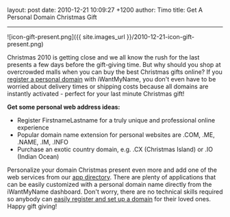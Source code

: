 layout: post
date: 2010-12-21 10:09:27 +1200
author: Timo
title: Get A Personal Domain Christmas Gift


----

![icon-gift-present.png]({{ site.images_url }}/2010-12-21-icon-gift-present.png)

Christmas 2010 is getting close and we all know the rush for the last presents a few days before the gift-giving time. But why should you shop at overcrowded malls when you can buy the best Christmas gifts online? If you [register a personal domain](https://iwantmyname.com) with iWantMyName, you don't even have to be worried about delivery times or shipping costs because all domains are instantly activated - perfect for your last minute Christmas gift!

**Get some personal web address ideas:**

*   Register FirstnameLastname for a truly unique and professional online experience
*   Popular domain name extension for personal websites are .COM, .ME, .NAME, .IM, .INFO
*   Purchase an exotic country domain, e.g. .CX (Christmas Island) or .IO (Indian Ocean)

Personalize your domain Christmas present even more and add one of the web services from our [app directory](https://iwantmyname.com/services). There are plenty of applications that can be easily customized with a personal domain name directly from the iWantMyName dashboard. Don't worry, there are no technical skills required so anybody can [easily register and set up a domain](https://iwantmyname.com) for their loved ones. Happy gift giving!
